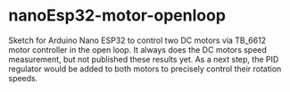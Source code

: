 # nanoEsp32-motor-openloop

Sketch for Arduino Nano ESP32 to control two DC motors via TB_6612 motor controller in the open loop.
It always does the DC motors speed measurement, but not published these results yet.
As a next step, the PID regulator would be added to both motors to precisely control their rotation speeds.
